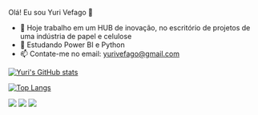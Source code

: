 Olá! Eu sou Yuri Vefago 🖖

- 💼 Hoje trabalho em um HUB de inovação, no escritório de projetos de uma indústria de papel e celulose
- 🌱 Estudando Power BI e Python
- 📫 Contate-me no email: yurivefago@gmail.com

[![Yuri's GitHub stats](https://github-readme-stats.vercel.app/api?username=yurivefago&show_icons=true&theme=dark)](https://github.com/yurivefago/github-readme-stats)

[![Top Langs](https://github-readme-stats.vercel.app/api/top-langs/?username=yurivefago&layout=compact)](https://github.com/yurivefago/github-readme-stats)

<div> 
  <a href="https://www.instagram.com/yurivefago/" target="_blank"><img src="https://img.shields.io/badge/-Instagram-%23E4405F?style=for-the-badge&logo=instagram&logoColor=white" target="_blank"></a>
 	  <a href = "mailto:yurivefago@gmail.com"><img src="https://img.shields.io/badge/-Gmail-%23333?style=for-the-badge&logo=gmail&logoColor=white" target="_blank"></a>
  <a href="https://www.linkedin.com/in/yurivefago/" target="_blank"><img src="https://img.shields.io/badge/-LinkedIn-%230077B5?style=for-the-badge&logo=linkedin&logoColor=white" target="_blank"></a> 
  
</div>
